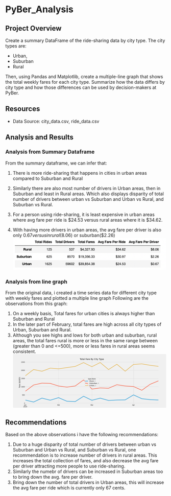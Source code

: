 # PyBer_Analysis

## Project Overview

Create a summary DataFrame of the ride-sharing data by city type. The city types are:
- Urban, 
- Suburban
- Rural

Then, using Pandas and Matplotlib, create a multiple-line graph that shows the total weekly fares for each city type.
Summarize how the data differs by city type and how those differences can be used by decision-makers at PyBer.


## Resources
- Data Source: city_data.csv, ride_data.csv


## Analysis and Results
### Analysis from Summary Dataframe
From the summary dataframe, we can infer that:
1. There is more ride-sharing that happens in cities in urban areas compared to Suburban and Rural
2. Similarly there are also most number of drivers in Urban areas, then in Suburban and least in Rural areas.
Which also displays disparity of total number of drivers between urban vs Suburban and Urban vs Rural, and Suburban vs Rural.

3. For a person using ride-sharing, it is least expensive in urban areas where avg fare per ride is $24.53 versus rural areas where it is $34.62.
4. With having more drivers in urban areas, the avg fare per driver is also only $0.67 versus in rural ($8.06) or 
suburban($2.26)
![Summary of Rides across different City Types](https://github.com/sag7221/PyBer_Analysis/blob/main/analysis/Summary_DataFrame.png?raw=true)


### Analysis from line graph
From the original data, i created a time series data for different city type with weekly fares and plotted a multiple line graph
Following are the observations from this graph:
1. On a weekly basis, Total fares for urban cities is always higher than Suburban and Rural
2. In the later part of February, total fares are high across all city types of Urban, Suburban and Rural.
3. Although you see highs and lows for both urban and suburban, rural areas, the total fares rural is more or less in the same range between (greater than 0 and <=500), more or less fares in rural areas seems consistent.
![Total Fare By City Type](https://github.com/sag7221/PyBer_Analysis/blob/main/analysis/Total_Fare_By_City_Type.png?raw=true)


## Recommendations
Based on the above observations i have the following recommendations:
1. Due to a huge disparity of total number of drivers between urban vs Suburban and Urban vs Rural, and Suburban vs Rural, one recommendation is to increase number of drivers in rural areas. This increases the total collection of fares, and also decrease the avg fare per driver attracting more people to use ride-sharing.
2. Similarly the numebr of drivers can be increased in Suburban areas too to bring down the avg. fare per driver.
3. Bring down the number of total drivers in Urban areas, this will increase the avg fare per ride which is currently only 67 cents.

